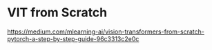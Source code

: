 # VIT from Scratch

https://medium.com/mlearning-ai/vision-transformers-from-scratch-pytorch-a-step-by-step-guide-96c3313c2e0c